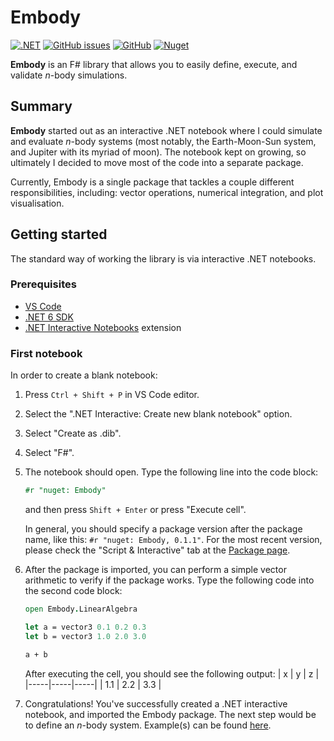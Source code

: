 # Embody

[![.NET](https://github.com/marax27/Embody/actions/workflows/build-and-run.yml/badge.svg?branch=main)](https://github.com/marax27/Embody/actions/workflows/build-and-run.yml)
[![GitHub issues](https://img.shields.io/github/issues-raw/marax27/Embody)](https://github.com/marax27/Embody/issues)
[![GitHub](https://img.shields.io/github/license/marax27/Embody)](https://github.com/marax27/Embody/blob/main/LICENSE.txt)
[![Nuget](https://img.shields.io/nuget/v/Embody)](https://www.nuget.org/packages/Embody)

**Embody** is an F# library that allows you to easily define, execute, and validate $n$-body simulations.


## Summary

**Embody** started out as an interactive .NET notebook where I could simulate and evaluate $n$-body systems (most notably, the Earth-Moon-Sun system, and Jupiter with its myriad of moon). The notebook kept on growing, so ultimately I decided to move most of the code into a separate package.

Currently, Embody is a single package that tackles a couple different responsibilities, including: vector operations, numerical integration, and plot visualisation.

## Getting started

The standard way of working the library is via interactive .NET notebooks.

### Prerequisites
- [VS Code](https://code.visualstudio.com/)
- [.NET 6 SDK](https://dotnet.microsoft.com/download/dotnet/6.0)
- [.NET Interactive Notebooks](https://marketplace.visualstudio.com/items?itemName=ms-dotnettools.dotnet-interactive-vscode) extension

### First notebook

In order to create a blank notebook:
1. Press `Ctrl + Shift + P` in VS Code editor.
2. Select the ".NET Interactive: Create new blank notebook" option.
3. Select "Create as .dib".
4. Select "F#".
5. The notebook should open. Type the following line into the code block:
    ```fsharp
    #r "nuget: Embody"
    ```
    and then press `Shift + Enter` or press "Execute cell".

    In general, you should specify a package version after the package name, like this: `#r "nuget: Embody, 0.1.1"`. For the most recent version, please check the "Script & Interactive" tab at the [Package page](https://www.nuget.org/packages/Embody).
6. After the package is imported, you can perform a simple vector arithmetic to verify if the package works. Type the following code into the second code block:
    ```fsharp
    open Embody.LinearAlgebra

    let a = vector3 0.1 0.2 0.3
    let b = vector3 1.0 2.0 3.0

    a + b
    ```
    After executing the cell, you should see the following output:
    |  x  |  y  |  z  |
    |-----|-----|-----|
    | 1.1 | 2.2 | 3.3 |
7. Congratulations! You've successfully created a .NET interactive notebook, and imported the Embody package. The next step would be to define an $n$-body system. Example(s) can be found [here](notebooks/).

